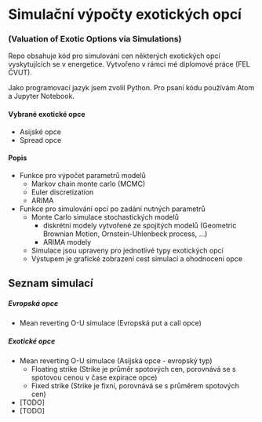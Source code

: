 # Simulační výpočty exotických opcí
### (Valuation of Exotic Options via Simulations)


Repo obsahuje kód pro simulování cen některých exotických opcí vyskytujících se v energetice. Vytvořeno v rámci mé diplomové práce (FEL ČVUT).  

Jako programovací jazyk jsem zvolil Python. Pro psaní kódu používám Atom a Jupyter Notebook.


#### Vybrané exotické opce  
* Asijské opce
* Spread opce


#### Popis
* Funkce pro výpočet parametrů modelů
	* Markov chain monte carlo (MCMC)
 	* Euler discretization
 	* ARIMA
* Funkce pro simulování opcí po zadání nutných parametrů
	* Monte Carlo simulace stochastických modelů
		* diskrétní modely vytvořené ze spojitých modelů (Geometric Brownian Motion, Ornstein-Uhlenbeck process, ...)
		* ARIMA modely
	* Simulace jsou upraveny pro jednotlivé typy exotických opcí
	* Výstupem je grafické zobrazení cest simulací a ohodnocení opce


## Seznam simulací
##### Evropská opce
* Mean reverting O-U simulace (Evropská put a call opce)

##### Exotické opce

* Mean reverting O-U simulace (Asijská opce - evropský typ)
	* Floating strike (Strike je průměr spotových cen, porovnává se s spotovou cenou v čase expirace opce)
	* Fixed strike (Strike je fixní, porovnává se s průměrem spotových cen)
* [TODO]
* [TODO]
